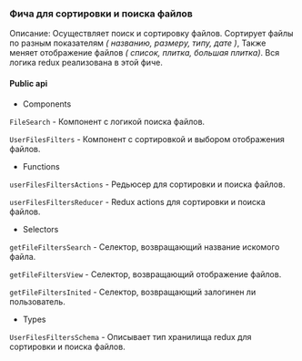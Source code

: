 ### Фича для сортировки и поиска файлов

Описание: Осуществляет поиск и сортировку файлов. Сортирует файлы по разным показателям _( названию, размеру, типу, дате )_, Также меняет отображение файлов _( список, плитка, большая плитка)_. Вся логика redux реализована в этой фиче.

#### Public api

-   Components

`FileSearch` - Компонент с логикой поиска файлов.

`UserFilesFilters` - Компонент с сортировкой и выбором отображения файлов.

-   Functions

`userFilesFiltersActions` - Редьюсер для сортировки и поиска файлов.

`userFilesFiltersReducer` - Redux actions для сортировки и поиска файлов.

-   Selectors

`getFileFiltersSearch` - Селектор, возвращающий название искомого файла.

`getFileFiltersView` - Селектор, возвращающий отображение файлов.

`getFileFiltersInited` - Селектор, возвращающий залогинен ли пользователь.

-   Types

`UserFilesFiltersSchema` - Описывает тип хранилища redux для сортировки и поиска файлов.
